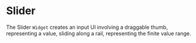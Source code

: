Slider
======

The Slider `Widget` creates an input UI involving a draggable thumb, representing a value, sliding along a rail, representing the finite value range.
